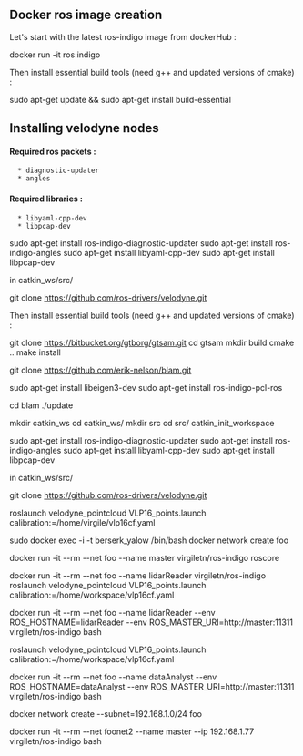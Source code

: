 ## Docker ros image creation

Let's start with the latest ros-indigo image from dockerHub :

  docker run -it ros:indigo

Then install essential build tools (need g++ and updated versions of cmake) :

  sudo apt-get update && sudo apt-get install build-essential

## Installing velodyne nodes
  #### Required ros packets :
      * diagnostic-updater
      * angles
  #### Required libraries :
      * libyaml-cpp-dev
      * libpcap-dev

sudo apt-get install ros-indigo-diagnostic-updater
sudo apt-get install ros-indigo-angles
sudo apt-get install libyaml-cpp-dev
sudo apt-get install libpcap-dev

in catkin_ws/src/

git clone https://github.com/ros-drivers/velodyne.git

Then install essential build tools (need g++ and updated versions of cmake) :

git clone https://bitbucket.org/gtborg/gtsam.git
cd gtsam
mkdir build
cmake ..
make install

git clone https://github.com/erik-nelson/blam.git

sudo apt-get install libeigen3-dev
sudo apt-get install ros-indigo-pcl-ros

cd blam
./update

mkdir catkin_ws
cd catkin_ws/
mkdir src
cd src/
catkin_init_workspace

sudo apt-get install ros-indigo-diagnostic-updater
sudo apt-get install ros-indigo-angles
sudo apt-get install libyaml-cpp-dev
sudo apt-get install libpcap-dev

in catkin_ws/src/

git clone https://github.com/ros-drivers/velodyne.git

roslaunch velodyne_pointcloud VLP16_points.launch calibration:=/home/virgile/vlp16cf.yaml

sudo docker exec -i -t berserk_yalow /bin/bash
docker network create foo

docker run -it --rm --net foo --name master virgiletn/ros-indigo roscore

docker run -it --rm --net foo --name lidarReader virgiletn/ros-indigo roslaunch velodyne_pointcloud VLP16_points.launch calibration:=/home/workspace/vlp16cf.yaml

docker run -it --rm --net foo --name lidarReader --env ROS_HOSTNAME=lidarReader --env ROS_MASTER_URI=http://master:11311 virgiletn/ros-indigo bash

roslaunch velodyne_pointcloud VLP16_points.launch calibration:=/home/workspace/vlp16cf.yaml

docker run -it --rm --net foo --name dataAnalyst --env ROS_HOSTNAME=dataAnalyst --env ROS_MASTER_URI=http://master:11311 virgiletn/ros-indigo bash

docker network create --subnet=192.168.1.0/24 foo

docker run -it --rm --net foonet2 --name master --ip 192.168.1.77 virgiletn/ros-indigo bash
